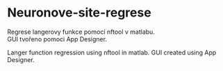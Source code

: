 # Neuronove-site-regrese  

Regrese langerovy funkce pomocí nftool v matlabu.  
GUI tvořeno pomoci App Designer.  

Langer function regression using nftool in matlab.
GUI created using App Designer.
